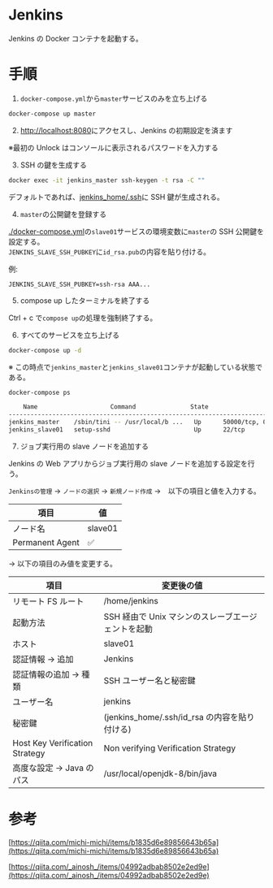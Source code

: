 # Jenkins

Jenkins の Docker コンテナを起動する。

# 手順

1. `docker-compose.yml`から`master`サービスのみを立ち上げる

```bash
docker-compose up master
```

2. [http://localhost:8080](http://localhost:8080)にアクセスし、Jenkins の初期設定を済ます

※最初の Unlock はコンソールに表示されるパスワードを入力する

3. SSH の鍵を生成する

```bash
docker exec -it jenkins_master ssh-keygen -t rsa -C ""
```

デフォルトであれば、[jenkins_home/.ssh](jenkins_home/.ssh)に SSH 鍵が生成される。

4. `master`の公開鍵を登録する

[./docker-compose.yml](./docker-compose.yml)の`slave01`サービスの環境変数に`master`の SSH 公開鍵を設定する。  
`JENKINS_SLAVE_SSH_PUBKEY`に`id_rsa.pub`の内容を貼り付ける。

例:

```
JENKINS_SLAVE_SSH_PUBKEY=ssh-rsa AAA...
```

5. compose up したターミナルを終了する

Ctrl + c で`compose up`の処理を強制終了する。

6. すべてのサービスを立ち上げる

```bash
docker-compose up -d
```

※ この時点で`jenkins_master`と`jenkins_slave01`コンテナが起動している状態である。

```bash
docker-compose ps

    Name                    Command               State                 Ports
--------------------------------------------------------------------------------------------
jenkins_master    /sbin/tini -- /usr/local/b ...   Up      50000/tcp, 0.0.0.0:8080->8080/tcp
jenkins_slave01   setup-sshd                       Up      22/tcp
```

7. ジョブ実行用の slave ノードを追加する

Jenkins の Web アプリからジョブ実行用の slave ノードを追加する設定を行う。

`Jenkinsの管理` -> `ノードの選択` -> `新規ノード作成` ->　以下の項目と値を入力する。

| 項目            | 値      |
| --------------- | ------- |
| ノード名        | slave01 |
| Permanent Agent | ✅      |

-> 以下の項目のみ値を変更する。

| 項目                           | 変更後の値                                         |
| ------------------------------ | -------------------------------------------------- |
| リモート FS ルート             | /home/jenkins                                      |
| 起動方法                       | SSH 経由で Unix マシンのスレーブエージェントを起動 |
| ホスト                         | slave01                                            |
| 認証情報 -> 追加               | Jenkins                                            |
| 認証情報の追加 -> 種類         | SSH ユーザー名と秘密鍵                             |
| ユーザー名                     | jenkins                                            |
| 秘密鍵                         | (jenkins_home/.ssh/id_rsa の内容を貼り付ける)      |
| Host Key Verification Strategy | Non verifying Verification Strategy                |
| 高度な設定 -> Java のパス      | /usr/local/openjdk-8/bin/java                      |

# 参考

[https://qiita.com/michi-michi/items/b1835d6e89856643b65a](https://qiita.com/michi-michi/items/b1835d6e89856643b65a)

[https://qiita.com/_ainosh_/items/04992adbab8502e2ed9e](https://qiita.com/_ainosh_/items/04992adbab8502e2ed9e)
